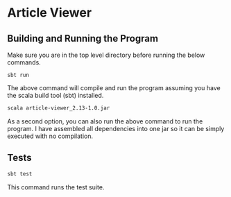 # Article Viewer

## Building and Running the Program
Make sure you are in the top level directory before running the below commands.
```
sbt run
```
The above command will compile and run the program assuming you have 
the scala build tool (sbt) installed.


```bash
scala article-viewer_2.13-1.0.jar
```
As a second option, you can also run the above command to run the program.  I have assembled 
all dependencies into one jar so it can be simply executed with no compilation.


## Tests

```bash
sbt test
```
This command runs the test suite.